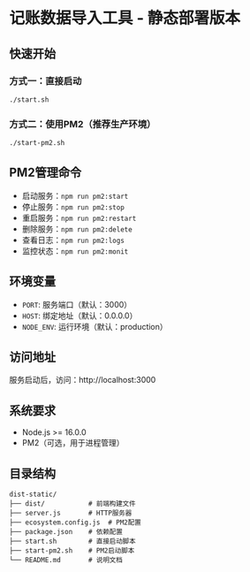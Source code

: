 # 记账数据导入工具 - 静态部署版本

## 快速开始

### 方式一：直接启动
```bash
./start.sh
```

### 方式二：使用PM2（推荐生产环境）
```bash
./start-pm2.sh
```

## PM2管理命令

- 启动服务：`npm run pm2:start`
- 停止服务：`npm run pm2:stop`
- 重启服务：`npm run pm2:restart`
- 删除服务：`npm run pm2:delete`
- 查看日志：`npm run pm2:logs`
- 监控状态：`npm run pm2:monit`

## 环境变量

- `PORT`: 服务端口（默认：3000）
- `HOST`: 绑定地址（默认：0.0.0.0）
- `NODE_ENV`: 运行环境（默认：production）

## 访问地址

服务启动后，访问：http://localhost:3000

## 系统要求

- Node.js >= 16.0.0
- PM2（可选，用于进程管理）

## 目录结构

```
dist-static/
├── dist/           # 前端构建文件
├── server.js       # HTTP服务器
├── ecosystem.config.js  # PM2配置
├── package.json    # 依赖配置
├── start.sh        # 直接启动脚本
├── start-pm2.sh    # PM2启动脚本
└── README.md       # 说明文档
```
